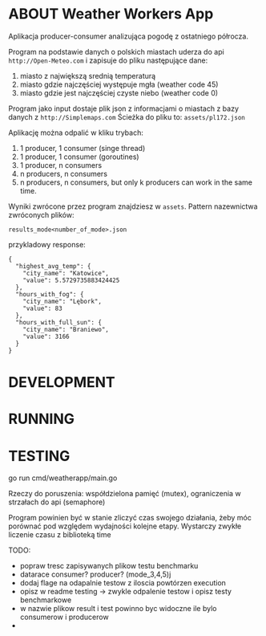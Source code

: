 # ABOUT Weather Workers App

Aplikacja producer-consumer analizująca pogodę z ostatniego półrocza.

Program na podstawie danych o polskich miastach uderza do api `http://Open-Meteo.com`
i zapisuje do pliku następujące dane:
1. miasto z największą srednią temperaturą
2. miasto gdzie najczęściej występuje mgła (weather code 45)
3. miasto gdzie jest najczęściej czyste niebo (weather code 0)

Program jako input dostaje plik json z informacjami o miastach z bazy danych z `http://Simplemaps.com`
Ścieżka do pliku to: `assets/pl172.json`

Aplikację można odpalić w kliku trybach:

1. 1 producer, 1 consumer (singe thread)
2. 1 producer, 1 consumer (goroutines)
3. 1 producer, n consumers
4. n producers, n consumers
5. n producers, n consumers, but only k producers can work in the same time.

Wyniki zwrócone przez program znajdziesz w `assets`.
Pattern nazewnictwa zwróconych plików:

`results_mode<number_of_mode>.json`

przykladowy response:
```
{
  "highest_avg_temp": {
    "city_name": "Katowice",
    "value": 5.5729735883424425
  },
  "hours_with_fog": {
    "city_name": "Lębork",
    "value": 83
  },
  "hours_with_full_sun": {
    "city_name": "Braniewo",
    "value": 3166
  }
}
```

# DEVELOPMENT




# RUNNING


# TESTING

go run cmd/weatherapp/main.go

Rzeczy do poruszenia: współdzielona pamięć (mutex), ograniczenia w strzałach do api (semaphore)

Program powinien być w stanie zliczyć czas swojego działania, żeby móc porównać pod względem wydajności kolejne etapy.
Wystarczy zwykłe liczenie czasu z biblioteką time


TODO:
- popraw tresc zapisywanych plikow testu benchmarku
- datarace consumer? producer? (mode_3,4,5)j
- dodaj flage na odapalnie testow z iloscia powtórzen execution
- opisz w readme testing -> zwykle odpalenie testow i opisz testy benchmarkowe
- w nazwie plikow result i test powinno byc widoczne ile bylo consumerow i producerow
- 